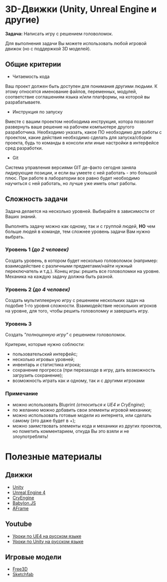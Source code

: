 # 3D-Движки (Unity, Unreal Engine и другие)

**Задача:** Написать игру с решением головоломок.

Для выполнения задачи Вы можете использовать любой игровой движок (но с поддержкой 3D моделей).

## **Общие критерии**

* Читаемость кода

Ваш проект должен быть доступен для понимания другими людьми. К этому относятся именование файлов, переменных, модулей, соответствие соглашениям языка и/или платформы, на которой вы разрабатываете.

* Инструкция по запуску

Вместе с вашим проектом необходима инструкция, котора позволит развернуть ваше решение на рабочем компьютере другого разработчика. Необходимо указать, какое ПО необходимо для работы с проектом, какие действия необходимо сделать для запуска/сборки проекта, будь то команды в консоли или иные настройки в интерфейсе сред разработки.

* Git

Система управления версиями GIT де-факто сегодня заняла лидирующие позиции, и если вы умеете с ней работать - это большой плюс. При работе в лаборатории все равно будет необходимо научиться с ней работать, но лучше уже иметь опыт работы.

## **Сложность задачи**
Задача делается на несколько уровней. Выбирайте в зависимости от Ваших знаний.

Выполнять задачу можно как одному, так и с группой людей, **НО** чем больше людей в команде, тем сложнее уровень задачи Вам нужно выбрать. 

### **Уровень 1** *(до 2 человек)*
Создать уровень, в котором будет несколько головоломок (например: взаимодействие с различными предметами/найти нужный переключатель и т.д.). Конец игры: решить все головоломки на уровне. Механика на каждую задачу должна быть разной.

### **Уровень 2** *(до 4 человек)*
Создать мультиплеерную игру с решением нескольких задач на подобие 1-го уровня сложности. Взаимодействие нескольких игроков на уровне, для того, чтобы решить головоломку и завершить игру.

### **Уровень 3**
Создать *"полноценную игру"* с решением головоломок. 

Критерии, которые нужно соблюсти:

- пользовательский интерфейс;
- несколько игровых уровней;
- инвентарь и статистика игрока;
- cохранение прогресса (при перезаходе в игру, дать возможность загрузить сохранение); 
- возможность играть как и одному, так и с другими игроками

### **Примечание**

- можно использовать Bluprint *(относиться к UE4 и CryEngine)*;
- по желанию можно добавить свои элементы игровой механики;
- можно использовать готовые модели из интернета, или сделать самому (это даже будет в +);
- можно заимствовать элементы кода и механики из других проектов, но пометить комментарием, откуда Вы это взяли и не злоупотреблять!

# Полезные материалы

## Движки
- [Unity](https://unity.com/ru)
- [Unreal Engine 4](https://www.unrealengine.com)
- [CryEngine](https://www.cryengine.com/)
- [Babylon.JS](https://www.babylonjs.com/)
- [AFrame](https://aframe.io/)

## Youtube
- [Уроки по UE4 на русском языке](https://www.youtube.com/channel/UCLbkGIcYJxxL0tciH9RVebg)
- [Уроки по Unity на русском языке](https://www.youtube.com/watch?v=wiBYx7n6ey4&list=PL0lO_mIqDDFVNOKquWCHh4n-Ird5HRB_1)

## Игровые модели
- [Free3D](https://free3d.com/ru/)
- [Sketchfab](https://sketchfab.com/3d-models/popular)
